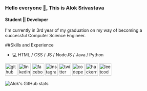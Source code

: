 ### Hello everyone 👋, This is Alok Srivastava
#### Student || Developer
I'm currently in 3rd year of my graduation on my way of becoming a successful Computer Science Engineer.

##Skills and Experience

* 💻 HTML / CSS / JS / NodeJS / Java / Python 


[<img src='https://cdn.jsdelivr.net/npm/simple-icons@3.0.1/icons/github.svg' alt='github' height='40'>](https://github.com/aloksrivastava7)  [<img src='https://cdn.jsdelivr.net/npm/simple-icons@3.0.1/icons/linkedin.svg' alt='linkedin' height='40'>](https://www.linkedin.com/in/alok-srivastava-9a6360208/)  [<img src='https://cdn.jsdelivr.net/npm/simple-icons@3.0.1/icons/facebook.svg' alt='facebook' height='40'>](https://www.facebook.com/aalokcr07)  [<img src='https://cdn.jsdelivr.net/npm/simple-icons@3.0.1/icons/instagram.svg' alt='instagram' height='40'>](https://www.instagram.com/_._alok_/)  [<img src='https://cdn.jsdelivr.net/npm/simple-icons@3.0.1/icons/twitter.svg' alt='twitter' height='40'>](https://twitter.com/AalokSrivastav3)  [<img src='https://cdn.jsdelivr.net/npm/simple-icons@3.0.1/icons/codepen.svg' alt='codepen' height='40'>](https://codepen.io/aloksrivastava7)  [<img src='https://cdn.jsdelivr.net/npm/simple-icons@3.0.1/icons/hackerrank.svg' alt='hackerrank' height='40'>](https://www.hackerrank.com/aalok_srivastav1)  [<img src='https://cdn.jsdelivr.net/npm/simple-icons@3.0.1/icons/leetcode.svg' alt='leetcode' height='40'>](https://leetcode.com/alok_srivastava/)  


![Alok's GitHub stats](https://github-readme-stats.vercel.app/api?username=aloksrivastava7&show_icons=true&theme=dark)


